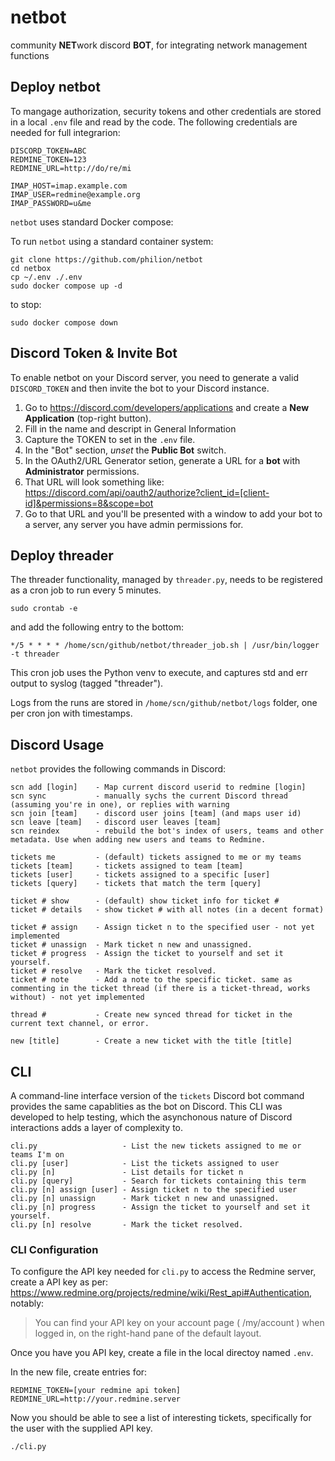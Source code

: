 # netbot

community **NET**work discord **BOT**, for integrating network management functions

## Deploy netbot
To mangage authorization, security tokens and other credentials are stored in a local `.env` file and read by the code. The following credentials are needed for full integrarion:
```
DISCORD_TOKEN=ABC
REDMINE_TOKEN=123
REDMINE_URL=http://do/re/mi

IMAP_HOST=imap.example.com
IMAP_USER=redmine@example.org
IMAP_PASSWORD=u&me
```

`netbot` uses standard Docker compose:

To run `netbot` using a standard container system:
```
git clone https://github.com/philion/netbot
cd netbox
cp ~/.env ./.env
sudo docker compose up -d
```

to stop:
```
sudo docker compose down
```


## Discord Token & Invite Bot
To enable netbot on your Discord server, you need to generate a valid `DISCORD_TOKEN` and then invite the bot to your Discord instance.

1. Go to https://discord.com/developers/applications and create a **New Application** (top-right button).
2. Fill in the name and descript in General Information
3. Capture the TOKEN to set in the `.env` file.
3. In the "Bot" section, *unset* the **Public Bot** switch.
4. In the OAuth2/URL Generator setion, generate a URL for a **bot** with **Administrator** permissions.
5. That URL will look something like:
    https://discord.com/api/oauth2/authorize?client_id=[client-id]&permissions=8&scope=bot
6. Go to that URL and you'll be presented with a window to add your bot to a server, any server you have admin permissions for.


## Deploy threader
The threader functionality, managed by `threader.py`, needs to be registered as a cron job to run every 5 minutes.

```
sudo crontab -e
```

and add the following entry to the bottom:
```
*/5 * * * * /home/scn/github/netbot/threader_job.sh | /usr/bin/logger -t threader
```

This cron job uses the Python venv to execute, and captures std and err output to syslog (tagged "threader").

Logs from the runs are stored in `/home/scn/github/netbot/logs` folder, one per cron jon with timestamps.

## Discord Usage
`netbot` provides the following commands in Discord:

```
scn add [login]    - Map current discord userid to redmine [login]
scn sync           - manually sychs the current Discord thread (assuming you're in one), or replies with warning
scn join [team]    - discord user joins [team] (and maps user id)
scn leave [team]   - discord user leaves [team] 
scn reindex        - rebuild the bot's index of users, teams and other metadata. Use when adding new users and teams to Redmine.

tickets me         - (default) tickets assigned to me or my teams
tickets [team]     - tickets assigned to team [team]
tickets [user]     - tickets assigned to a specific [user]
tickets [query]    - tickets that match the term [query]

ticket # show      - (default) show ticket info for ticket #
ticket # details   - show ticket # with all notes (in a decent format)

ticket # assign    - Assign ticket n to the specified user - not yet implemented
ticket # unassign  - Mark ticket n new and unassigned.
ticket # progress  - Assign the ticket to yourself and set it yourself.
ticket # resolve   - Mark the ticket resolved.
ticket # note      - Add a note to the specific ticket. same as commenting in the ticket thread (if there is a ticket-thread, works without) - not yet implemented

thread #           - Create new synced thread for ticket in the current text channel, or error.

new [title]        - Create a new ticket with the title [title]

```



## CLI

A command-line interface version of the `tickets` Discord bot command provides the same capablities as the bot on Discord. This CLI was developed to help testing, which the asynchonous nature of Discord interactions adds a layer of complexity to.

```
cli.py                   - List the new tickets assigned to me or teams I'm on
cli.py [user]            - List the tickets assigned to user
cli.py [n]               - List details for ticket n
cli.py [query]           - Search for tickets containing this term
cli.py [n] assign [user] - Assign ticket n to the specified user
cli.py [n] unassign      - Mark ticket n new and unassigned.
cli.py [n] progress      - Assign the ticket to yourself and set it yourself.
cli.py [n] resolve       - Mark the ticket resolved.
```

### CLI Configuration

To configure the API key needed for `cli.py` to access the Redmine server, create a API key as per: https://www.redmine.org/projects/redmine/wiki/Rest_api#Authentication, notably:

> You can find your API key on your account page ( /my/account ) when logged in, on the right-hand pane of the default layout.

Once you have you API key, create a file in the local directoy named `.env`.

In the new file, create entries for:

    REDMINE_TOKEN=[your redmine api token]
    REDMINE_URL=http://your.redmine.server

Now you should be able to see a list of interesting tickets, specifically for the user with the supplied API key.

    ./cli.py
	
